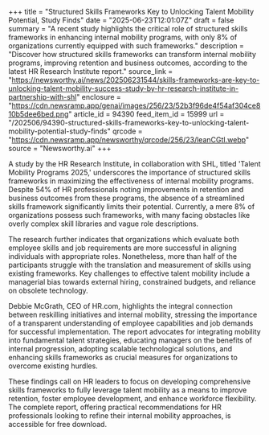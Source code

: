 +++
title = "Structured Skills Frameworks Key to Unlocking Talent Mobility Potential, Study Finds"
date = "2025-06-23T12:01:07Z"
draft = false
summary = "A recent study highlights the critical role of structured skills frameworks in enhancing internal mobility programs, with only 8% of organizations currently equipped with such frameworks."
description = "Discover how structured skills frameworks can transform internal mobility programs, improving retention and business outcomes, according to the latest HR Research Institute report."
source_link = "https://newsworthy.ai/news/202506231544/skills-frameworks-are-key-to-unlocking-talent-mobility-success-study-by-hr-research-institute-in-partnership-with-shl"
enclosure = "https://cdn.newsramp.app/genai/images/256/23/52b3f96de4f54af304ce810b5dee6bed.png"
article_id = 94390
feed_item_id = 15999
url = "/202506/94390-structured-skills-frameworks-key-to-unlocking-talent-mobility-potential-study-finds"
qrcode = "https://cdn.newsramp.app/newsworthy/qrcode/256/23/leanCGtI.webp"
source = "Newsworthy.ai"
+++

<p>A study by the HR Research Institute, in collaboration with SHL, titled 'Talent Mobility Programs 2025,' underscores the importance of structured skills frameworks in maximizing the effectiveness of internal mobility programs. Despite 54% of HR professionals noting improvements in retention and business outcomes from these programs, the absence of a streamlined skills framework significantly limits their potential. Currently, a mere 8% of organizations possess such frameworks, with many facing obstacles like overly complex skill libraries and vague role descriptions.</p><p>The research further indicates that organizations which evaluate both employee skills and job requirements are more successful in aligning individuals with appropriate roles. Nonetheless, more than half of the participants struggle with the translation and measurement of skills using existing frameworks. Key challenges to effective talent mobility include a managerial bias towards external hiring, constrained budgets, and reliance on obsolete technology.</p><p>Debbie McGrath, CEO of HR.com, highlights the integral connection between reskilling initiatives and internal mobility, stressing the importance of a transparent understanding of employee capabilities and job demands for successful implementation. The report advocates for integrating mobility into fundamental talent strategies, educating managers on the benefits of internal progression, adopting scalable technological solutions, and enhancing skills frameworks as crucial measures for organizations to overcome existing hurdles.</p><p>These findings call on HR leaders to focus on developing comprehensive skills frameworks to fully leverage talent mobility as a means to improve retention, foster employee development, and enhance workforce flexibility. The complete report, offering practical recommendations for HR professionals looking to refine their internal mobility approaches, is accessible for free download.</p>